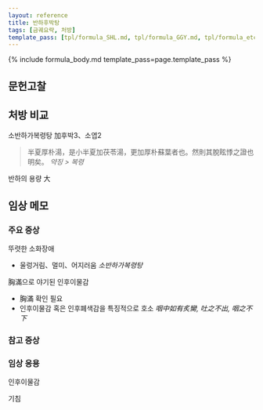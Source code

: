 ```yaml
---
layout: reference
title: 반하후박탕
tags: [금궤요략, 처방]
template_pass: [tpl/formula_SHL.md, tpl/formula_GGY.md, tpl/formula_etc.md]
---
```


{% include formula_body.md template_pass=page.template_pass %}


## 문헌고찰


## 처방 비교

소반하가복령탕 加후박3、소엽2

> 半夏厚朴湯，是小半夏加茯苓湯，更加厚朴蘇葉者也。然則其脫眩悸之證也明矣。 _약징 > 복령_

반하의 용량 大

## 임상 메모




### 주요 증상

뚜렷한 소화장애
* 울렁거림、멀미、어지러움 _소반하가복령탕_

胸滿으로 야기된 인후이물감
* 胸滿 확인 필요
* 인후이물감 혹은 인후폐색감을 특징적으로 호소 _咽中如有炙臠, 吐之不出, 咽之不下_




### 참고 증상

### 임상 응용

인후이물감

기침
